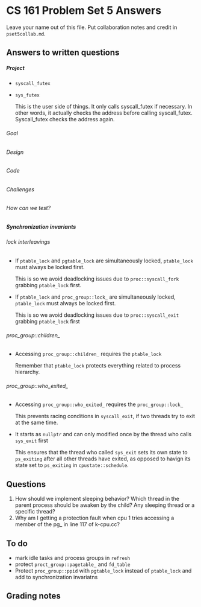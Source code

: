 # CS 161 Problem Set 5 Answers

Leave your name out of this file. Put collaboration notes and credit in
`pset5collab.md`.

## Answers to written questions

##### Project

- `syscall_futex`

- `sys_futex`

  This is the user side of things. It only calls syscall_futex if necessary. In other words, it actually checks the address before calling syscall_futex. Syscall_futex checks the address again.

###### Goal

###### Design

###### Code

###### Challenges

###### How can we test?

##### Synchronization invariants

###### lock interleavings

- If `ptable_lock` and `pgtable_lock` are simultaneously locked, `ptable_lock` must always be locked first.

  This is so we avoid deadlocking issues due to `proc::syscall_fork` grabbing `ptable_lock` first.

- If `ptable_lock` and `proc_group::lock_` are simultaneously locked, `ptable_lock` must always be locked first.

  This is so we avoid deadlocking issues due to `proc::syscall_exit` grabbing `ptable_lock` first

###### proc_group::children\_

- Accessing `proc_group::children_` requires the `ptable_lock`

  Remember that `ptable_lock` protects everything related to process hierarchy.

###### proc_group::who_exited\_

- Accessing `proc_group::who_exited_` requires the `proc_group::lock_`

  This prevents racing conditions in `syscall_exit`, if two threads try to exit at the same time.

- It starts as `nullptr` and can only modified once by the thread who calls `sys_exit` first

  This ensures that the thread who called `sys_exit` sets its own state to `ps_exiting` after all other threads have exited, as opposed to havign its state set to `ps_exiting` in `cpustate::schedule`.

## Questions

1. How should we implement sleeping behavior? Which thread in the parent process should be awaken by the child? Any sleeping thread or a specific thread?
2. Why am I getting a protection fault when cpu 1 tries accessing a member of the pg\_ in line 117 of k-cpu.cc?

## To do

- mark idle tasks and process groups in `refresh`
- protect `proct_group::pagetable_` and `fd_table`
- Protect `proc_group::ppid` with `pgtable_lock` instead of `ptable_lock` and add to
  synchronization invariatns

## Grading notes
